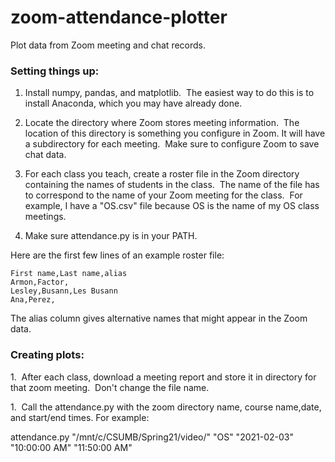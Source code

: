 # zoom-attendance-plotter
Plot data from Zoom meeting and chat records.

### Setting things up:

1. Install numpy, pandas, and matplotlib.  
The easiest way to do this is to install Anaconda, which you may have already done.

1. Locate the directory where Zoom stores meeting information.  
The location of this directory is something you configure in Zoom.
It will have a subdirectory for each meeting.  Make sure to configure 
Zoom to save chat data.  

1. For each class you teach, create a roster file in the Zoom directory
containing the names of students in the class.  The name of the file has 
to correspond to the name of your Zoom meeting for the class.  For example, 
I have a "OS.csv" file because OS is the name of my OS class meetings.

1. Make sure attendance.py is in your PATH.

Here are the first few lines of an example roster file:

    First name,Last name,alias
    Armon,Factor,
    Lesley,Busann,Les Busann
    Ana,Perez,

The alias column gives alternative names that might appear in the Zoom data.

### Creating plots:

1.  After each class, download a meeting report and store it in directory for
that zoom meeting.  Don't change the file name.

1.  Call the attendance.py with the zoom directory name, course name,date, and start/end times.
For example:

attendance.py "/mnt/c/CSUMB/Spring21/video/" "OS" "2021-02-03" "10:00:00 AM" "11:50:00 AM"

